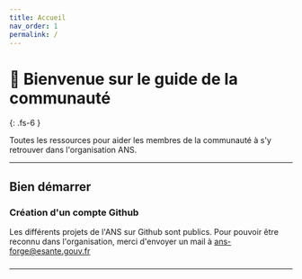 ```yaml
---
title: Accueil
nav_order: 1
permalink: /
---
```


# 🧭 Bienvenue sur le guide de la communauté

{: .fs-6 }

Toutes les ressources pour aider les membres de la communauté à s'y retrouver dans l'organisation ANS.

***

## Bien démarrer

### Création d'un compte Github

Les différents projets de l'ANS sur Github sont publics.
Pour pouvoir être reconnu dans l'organisation, merci d'envoyer un mail à ans-forge@esante.gouv.fr

###

###

***
